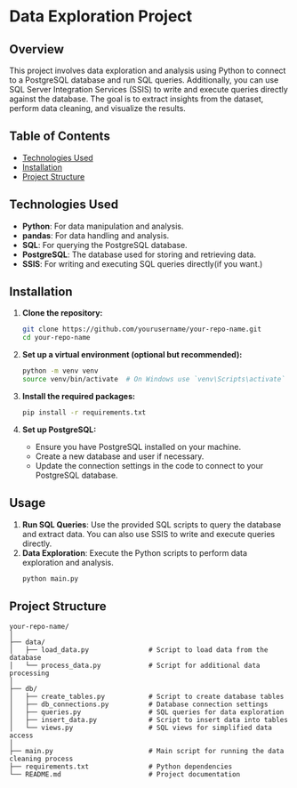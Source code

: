 # Data Exploration Project

## Overview
This project involves data exploration and analysis using Python to connect to a PostgreSQL database and run SQL queries. Additionally, you can use SQL Server Integration Services (SSIS) to write and execute queries directly against the database. The goal is to extract insights from the dataset, perform data cleaning, and visualize the results.

## Table of Contents
- [Technologies Used](#technologies-used)
- [Installation](#installation)
- [Project Structure](#project-structure)

## Technologies Used
- **Python**: For data manipulation and analysis.
- **pandas**: For data handling and analysis.
- **SQL**: For querying the PostgreSQL database.
- **PostgreSQL**: The database used for storing and retrieving data.
- **SSIS**: For writing and executing SQL queries directly(if you want.)

## Installation
1. **Clone the repository:**
   ```bash
   git clone https://github.com/yourusername/your-repo-name.git
   cd your-repo-name
   ```

2. **Set up a virtual environment (optional but recommended):**
   ```bash
   python -m venv venv
   source venv/bin/activate  # On Windows use `venv\Scripts\activate`
   ```

3. **Install the required packages:**
   ```bash
   pip install -r requirements.txt
   ```

4. **Set up PostgreSQL:**
   - Ensure you have PostgreSQL installed on your machine.
   - Create a new database and user if necessary.
   - Update the connection settings in the code to connect to your PostgreSQL database.

## Usage
1. **Run SQL Queries**: Use the provided SQL scripts to query the database and extract data. You can also use SSIS to write and execute queries directly.
2. **Data Exploration**: Execute the Python scripts to perform data exploration and analysis.
   ```bash
   python main.py

## Project Structure
```
your-repo-name/
│
├── data/
│   ├── load_data.py               # Script to load data from the database
│   └── process_data.py            # Script for additional data processing
│
├── db/                   
│   ├── create_tables.py           # Script to create database tables
│   ├── db_connections.py          # Database connection settings
│   ├── queries.py                 # SQL queries for data exploration
│   ├── insert_data.py             # Script to insert data into tables
│   └── views.py                   # SQL views for simplified data access
│
├── main.py                        # Main script for running the data cleaning process
├── requirements.txt               # Python dependencies
└── README.md                      # Project documentation
